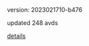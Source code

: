 version: 2023021710-b476

updated 248 avds

[details](https://github.com/0x74f917491bfa7ebfa379/ali_avd_db/blob/master/change_log/2023/02/17/10/b476.txt)